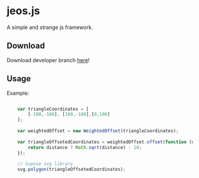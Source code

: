 jeos.js
===

A simple and strange js framework.


Download
---


Download developer branch [here](https://raw.github.com/rthoth/jeos/dev-0.2/build/jeos.min.js)!


Usage
---

Example:

```js

    var triangleCoordinates = [
        [-100,-100], [100,-100],[0,100]
    ];
    
    var weightedOffset = new WeightedOffset(triangleCoordinates);
    
    var triangleOffsetedCoordinates = weightedOffset.offset(function (distance) {
        return distance ? Math.sqrt(distance) : 10;
    });
    
    // Supose svg library
    svg.polygon(triangleOffsetedCoordinates);
    

```